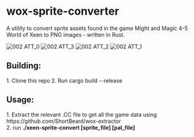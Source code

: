 # wox-sprite-converter
A utility to convert sprite assets found in the game Might and Magic 4-5 World of Xeen to PNG images - written in Rust.

![002 ATT_0](https://github.com/ShortBeard/wox-sprite-converter/assets/8405659/c9b8526d-a2f6-4a6e-b318-ef38f7c1ace3)
![002 ATT_3](https://github.com/ShortBeard/wox-sprite-converter/assets/8405659/a7476f86-f5a5-43a9-b5a6-430b1e7cca0f)
![002 ATT_2](https://github.com/ShortBeard/wox-sprite-converter/assets/8405659/2b7e4049-755e-42a1-82ce-f5c534cd61cb)
![002 ATT_1](https://github.com/ShortBeard/wox-sprite-converter/assets/8405659/8918732b-f2d3-481e-8173-bf37d8d3d45c)

<h2>Building:</h2>
1. Clone this repo
2. Run cargo build --release

<h2>Usage:</h2>
1. Extract the relevant .CC file to get all the game data using https://github.com/ShortBeard/wox-extractor</br>
2. run <strong>./xeen-sprite-convert [sprite_file] [pal_file]</strong>

